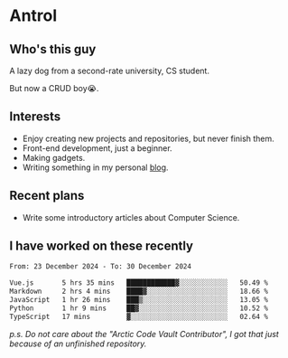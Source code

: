 # Antrol

## Who's this guy

A lazy dog from a second-rate university, CS student.

But now a CRUD boy😭.

## Interests

* Enjoy creating new projects and repositories, but never finish them.
* Front-end development, just a beginner.
* Making gadgets.
* Writing something in my personal [blog](https://blog.antrol.xyz/).

## Recent plans

* Write some introductory articles about Computer Science.

<!--
* Try to develop a website for [Anime4KCPP](https://github.com/TianZerL/Anime4KCPP).
* Develop a Markdown renderer which user can customize its css, of course it is GUI-based.~~(If I could finish  it before getting bored)~~
* Work with my [teammates](https://github.com/SWJTU-Lazy-Dogs).
* Find something interests me, as a hobby after finishing my ~~boring~~ homework.
-->

## I have worked on these recently

<!--START_SECTION:waka-->

```txt
From: 23 December 2024 - To: 30 December 2024

Vue.js       5 hrs 35 mins   ████████████▓░░░░░░░░░░░░   50.49 %
Markdown     2 hrs 4 mins    ████▓░░░░░░░░░░░░░░░░░░░░   18.66 %
JavaScript   1 hr 26 mins    ███▒░░░░░░░░░░░░░░░░░░░░░   13.05 %
Python       1 hr 9 mins     ██▓░░░░░░░░░░░░░░░░░░░░░░   10.52 %
TypeScript   17 mins         ▓░░░░░░░░░░░░░░░░░░░░░░░░   02.64 %
```

<!--END_SECTION:waka-->

*p.s.  Do not care about the "Arctic Code Vault Contributor", I got that just because of an unfinished repository.*

<!--
**qzmlgfj/qzmlgfj** is a ✨ _special_ ✨ repository because its `README.md` (this file) appears on your GitHub profile.

Here are some ideas to get you started:

- 🔭 I’m currently working on ...
- 🌱 I’m currently learning ...
- 👯 I’m looking to collaborate on ...
- 🤔 I’m looking for help with ...
- 💬 Ask me about ...
- 📫 How to reach me: ...
- 😄 Pronouns: ...
- ⚡ Fun fact: ...
-->
